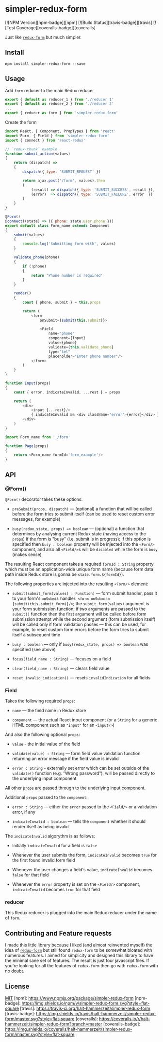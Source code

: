 # simpler-redux-form

[![NPM Version][npm-badge]][npm]
[![Build Status][travis-badge]][travis]
[![Test Coverage][coveralls-badge]][coveralls]

Just like [`redux-form`](https://github.com/erikras/redux-form) but much simpler.

## Install

```
npm install simpler-redux-form --save
```

## Usage

Add `form` reducer to the main Redux reducer

```js
export { default as reducer_1 } from './reducer 1'
export { default as reducer_2 } from './reducer 2'
...
export { reducer as form } from 'simpler-redux-form'
```

Create the form

```js
import React, { Component, PropTypes } from 'react'
import Form, { Field } from 'simpler-redux-form'
import { connect } from 'react-redux'

// `redux-thunk` example
function submit_action(values)
{
	return (dispatch) =>
	{
		dispatch({ type: 'SUBMIT_REQUEST' })

		return ajax.post('/form', values).then
		(
			(result) => dispatch({ type: 'SUBMIT_SUCCESS', result }),
			(error)  => dispatch({ type: 'SUBMIT_FAILURE', error  })
		)
	}
}

@Form()
@connect((state) => ({ phone: state.user.phone }))
export default class Form_name extends Component
{
	submit(values)
	{
		console.log('Submitting form with', values)
	}

	validate_phone(phone)
	{
		if (!phone)
		{
			return 'Phone number is required'
		}
	}

	render()
	{
		const { phone, submit } = this.props

		return (
			<form
				onSubmit={submit(this.submit)}>

				<Field
					name="phone"
					component={Input}
					value={phone}
					validate={this.validate_phone}
					type="tel"
					placeholder="Enter phone number"/>
			</form>
		)
	}
}

function Input(props)
{
	const { error, indicateInvalid, ...rest } = props

	return (
		<div>
			<input {...rest}/>
			{ indicateInvalid && <div className="error">{error}</div> }
		</div>
	)
}
```

```js
import Form_name from './form'

function Page(props)
{
	return <Form_name formId='form_example'/>
}
```

## API

### @Form()

`@Form()` decorator takes these options:

  * `preSubmit(props, dispatch)` — (optional) a function that will be called before the form tries to submit itself (can be used to reset custom error messages, for example)

  * `busy(redux_state, props) => boolean` — (optional) a function that determines by analysing current Redux state (having access to the `props`) if the form is "busy" (i.e. submit is in progress); if this option is specified then `busy : boolean` property will be injected into the `<Form/>` component, and also all `<Field/>`s will be `disabled` while the form is `busy` (makes sense)

The resulting React component takes a required `formId : String` property which must be an application-wide unique form name (because form data path inside Redux store is gonna be `state.form.${formId}`).

The following properties are injected into the resulting `<Form/>` element:

  * `submit(submit_form(values) : Function)` — form submit handler, pass it to your form's `onSubmit` handler: `<form onSubmit={submit(this.submit_form)}/>`; the `submit_form(values)` argument is your form submission function; if two arguments are passed to the `submit()` function then the first argument will be called before form submission attempt while the second argument (form submission itself) will be called only if form validation passes — this can be used, for example, to reset custom form errors before the form tries to submit itself a subsequent time

  * `busy : boolean` — only if `busy(redux_state, props) => boolean` was specified (see above)

  * `focus(field_name : String)` — focuses on a field

  * `clear(field_name : String)` — clears field value

  * `reset_invalid_indication()` — resets `invalidIndication` for all fields

### Field

Takes the following required `props`:

  * `name` — the field name in Redux store

  * `component` — the actual React input component (or a `String` for a generic HTML component such as `"input"` for an `<input/>`)

And also the following optional `props`:

  * `value` - the initial value of the field

  * `validate(value) : String` — form field value validation function returning an error message if the field value is invalid

  * `error : String` - externally set error which can be set outside of the `validate()` function (e.g. "Wrong password"), will be passed directly to the underlying input component

All other `props` are passed through to the underlying input component.

Additional `props` passed to the `component`:

  * `error : String` — either the `error` passed to the `<Field/>` or a validation error, if any

  * `indicateInvalid : boolean` — tells the `component` whether it should render itself as being invalid

The `indicateInvalid` algorythm is as follows:

  * Initially `indicateInvalid` for a field is `false`

  * Whenever the user submits the form, `indicateInvalid` becomes `true` for the first found invalid form field

  * Whenever the user changes a field's value, `indicateInvalid` becomes `false` for that field

  * Whenever the `error` property is set on the `<Field/>` component, `indicateInvalid` becomes `true` for that field

### reducer

This Redux reducer is plugged into the main Redux reducer under the name of `form`.

## Contributing and Feature requests

I made this little library because I liked (and almost reinvented myself) the idea of [`redux-form`](https://github.com/erikras/redux-form) but still found `redux-form` to be somewhat bloated with numerous features. I aimed for simplicity and designed this library to have the minimal sane set of features. The result is just four javascript files. If you're looking for all the features of `redux-form` then go with `redux-form` with no doubt.

<!-- ## Contributing

After cloning this repo, ensure dependencies are installed by running:

```sh
npm install
```

This module is written in ES6 and uses [Babel](http://babeljs.io/) for ES5
transpilation. Widely consumable JavaScript can be produced by running:

```sh
npm run build
```

Once `npm run build` has run, you may `import` or `require()` directly from
node.

After developing, the full test suite can be evaluated by running:

```sh
npm test
```

When you're ready to test your new functionality on a real project, you can run

```sh
npm pack
```

It will `build`, `test` and then create a `.tgz` archive which you can then install in your project folder

```sh
npm install [module name with version].tar.gz
``` -->

## License

[MIT](LICENSE)
[npm]: https://www.npmjs.org/package/simpler-redux-form
[npm-badge]: https://img.shields.io/npm/v/simpler-redux-form.svg?style=flat-square
[travis]: https://travis-ci.org/halt-hammerzeit/simpler-redux-form
[travis-badge]: https://img.shields.io/travis/halt-hammerzeit/simpler-redux-form/master.svg?style=flat-square
[coveralls]: https://coveralls.io/r/halt-hammerzeit/simpler-redux-form?branch=master
[coveralls-badge]: https://img.shields.io/coveralls/halt-hammerzeit/simpler-redux-form/master.svg?style=flat-square
